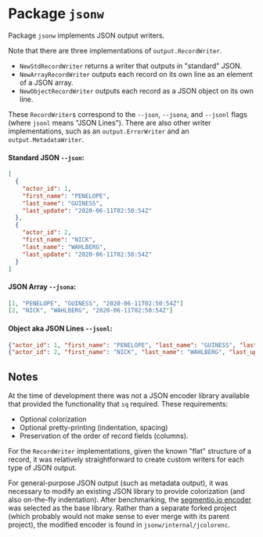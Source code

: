 # Package `jsonw`

Package `jsonw` implements JSON output writers.

Note that there are three implementations of `output.RecordWriter`.

- `NewStdRecordWriter` returns a writer that outputs in "standard" JSON.
- `NewArrayRecordWriter` outputs each record on its own line as an element of a JSON array.
- `NewObjectRecordWriter` outputs each record as a JSON object on its own line.

These `RecordWriter`s correspond to the `--json`, `--jsona`, and `--jsonl` flags
(where `jsonl` means "JSON Lines"). There are also other writer implementations,
such as an `output.ErrorWriter` and an `output.MetadataWriter`.


#### Standard JSON `--json`:

```json
[
  {
    "actor_id": 1,
    "first_name": "PENELOPE",
    "last_name": "GUINESS",
    "last_update": "2020-06-11T02:50:54Z"
  },
  {
    "actor_id": 2,
    "first_name": "NICK",
    "last_name": "WAHLBERG",
    "last_update": "2020-06-11T02:50:54Z"
  }
]
```

#### JSON Array `--jsona`:

```json
[1, "PENELOPE", "GUINESS", "2020-06-11T02:50:54Z"]
[2, "NICK", "WAHLBERG", "2020-06-11T02:50:54Z"]
```

#### Object aka JSON Lines `--jsonl`: 

```json
{"actor_id": 1, "first_name": "PENELOPE", "last_name": "GUINESS", "last_update": "2020-06-11T02:50:54Z"}
{"actor_id": 2, "first_name": "NICK", "last_name": "WAHLBERG", "last_update": "2020-06-11T02:50:54Z"}
```

## Notes

At the time of development there was not a JSON encoder library available that provided the functionality that `sq` required. These requirements:

- Optional colorization
- Optional pretty-printing (indentation, spacing)
- Preservation of the order of record fields (columns).

For the `RecordWriter` implementations, given the known "flat" structure of a record, it was relatively straightforward to create custom writers for each type of JSON output.

For general-purpose JSON output (such as metadata output), it was necessary to modify an existing JSON library to provide colorization (and also on-the-fly indentation). After benchmarking, the [segmentio.io encoder](https://github.com/segmentio/encoding) was selected as the base library. Rather than a separate forked project (which probably would not make sense to ever merge with its parent project), the modified encoder is found in `jsonw/internal/jcolorenc`. 
